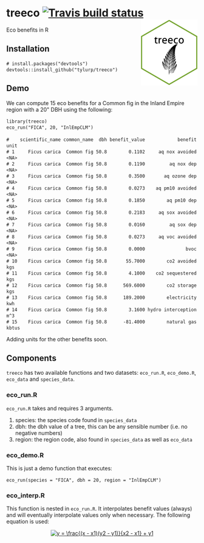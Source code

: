 # treeco [![Travis build status](https://travis-ci.org/tyluRp/treeco.svg?branch=master)](https://travis-ci.org/tyluRp/treeco) <img src="inst/figures/treeco.png" align="right" width=150/>


Eco benefits in R

## Installation

```
# install.packages("devtools")
devtools::install_github("tylurp/treeco")
```

## Demo

We can compute 15 eco benefits for a Common fig in the Inland Empire region with a 20" DBH using the following:

```
library(treeco)
eco_run("FICA", 20, "InlEmpCLM")

#    scientific_name common_name  dbh benefit_value            benefit  unit
# 1     Ficus carica  Common fig 50.8        0.1102     aq nox avoided  <NA>
# 2     Ficus carica  Common fig 50.8        0.1190         aq nox dep  <NA>
# 3     Ficus carica  Common fig 50.8        0.3500       aq ozone dep  <NA>
# 4     Ficus carica  Common fig 50.8        0.0273    aq pm10 avoided  <NA>
# 5     Ficus carica  Common fig 50.8        0.1850        aq pm10 dep  <NA>
# 6     Ficus carica  Common fig 50.8        0.2183     aq sox avoided  <NA>
# 7     Ficus carica  Common fig 50.8        0.0160         aq sox dep  <NA>
# 8     Ficus carica  Common fig 50.8        0.0273     aq voc avoided  <NA>
# 9     Ficus carica  Common fig 50.8        0.0000               bvoc  <NA>
# 10    Ficus carica  Common fig 50.8       55.7000        co2 avoided   kgs
# 11    Ficus carica  Common fig 50.8        4.1000    co2 sequestered   kgs
# 12    Ficus carica  Common fig 50.8      569.6000        co2 storage   kgs
# 13    Ficus carica  Common fig 50.8      189.2000        electricity   kwh
# 14    Ficus carica  Common fig 50.8        3.1600 hydro interception   m^3
# 15    Ficus carica  Common fig 50.8      -81.4000        natural gas kbtus
```

Adding units for the other benefits soon.

## Components

`treeco` has two available functions and two datasets: `eco_run.R`, `eco_demo.R`, `eco_data` and `species_data`.

### eco_run.R

`eco_run.R` takes and requires 3 arguments.

1. species: the species code found in `species_data`
2. dbh: the dbh value of a tree, this can be any sensible number (i.e. no negative numbers)
3. region: the region code, also found in `species_data` as well as `eco_data`

### eco_demo.R

This is just a demo function that executes:

```
eco_run(species = "FICA", dbh = 20, region = "InlEmpCLM")
```

### eco_interp.R

This function is nested in `eco_run.R`. It interpolates benefit values (always) and will eventually interpolate values only when necessary. The following equation is used:

<p align="center"><a href="http://www.codecogs.com/eqnedit.php?latex=y&space;=&space;\frac{(x&space;-&space;x1)(y2&space;-&space;y1)}{x2&space;-&space;x1}&space;&plus;&space;y1" target="_blank"><img src="http://latex.codecogs.com/svg.latex?y&space;=&space;\frac{(x&space;-&space;x1)(y2&space;-&space;y1)}{x2&space;-&space;x1}&space;&plus;&space;y1" title="y = \frac{(x - x1)(y2 - y1)}{x2 - x1} + y1" /></a></p>
